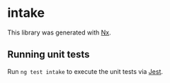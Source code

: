 # intake

This library was generated with [Nx](https://nx.dev).

## Running unit tests

Run `ng test intake` to execute the unit tests via [Jest](https://jestjs.io).
